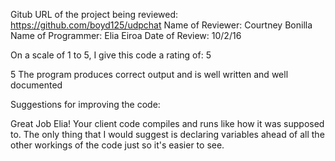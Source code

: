 Gitub URL of the project being reviewed: https://github.com/boyd125/udpchat
Name of Reviewer: Courtney Bonilla
Name of Programmer: Elia Eiroa
Date of Review: 10/2/16

On a scale of 1 to 5, I give this code a rating of: 5

5  The program produces correct output and is well written and well documented

Suggestions for improving the code:

Great Job Elia! Your client code compiles and runs like how it was supposed to. The only thing that I would suggest is declaring variables ahead of all the other workings of the code just so it's easier to see. 